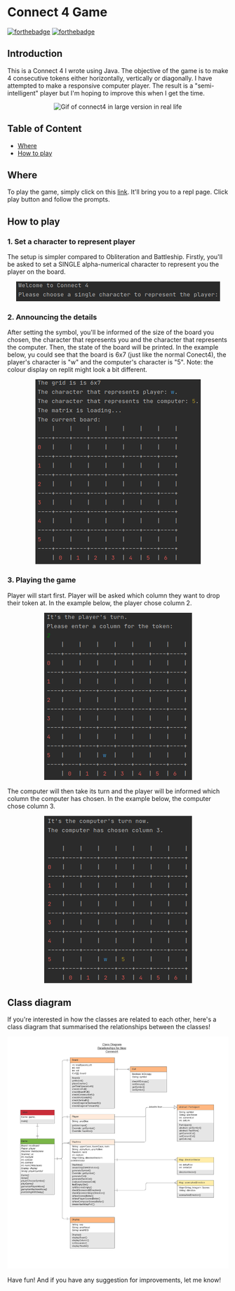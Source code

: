 # Connect 4 Game
[![forthebadge](https://forthebadge.com/images/badges/made-with-java.svg)](https://forthebadge.com)
[![forthebadge](https://forthebadge.com/images/badges/built-with-love.svg)](https://forthebadge.com)

## Introduction
This is a Connect 4 I wrote using Java. The objective of the game is to make 4 consecutive tokens either horizontally, vertically or diagonally. I have attempted to make a responsive computer player. The result is a "semi-intelligent" player but I'm hoping to improve this when I get the time. 

<p align="center">
    <img src="https://github.com/hannz88/Connect4_Java/blob/main/Images/connect4.gif" alt="Gif of connect4 in large version in real life">
</p>

## Table of Content

- [Where](#where)
- [How to  play](#how-to-play)


## Where
To play the game, simply click on this [link](https://replit.com/@hannz88/Connect4Java). It'll bring you to a repl page. Click  play button and follow the prompts.

## How to play
### 1. Set a character to represent player
The setup is simpler compared to Obliteration and Battleship. Firstly, you'll be asked to set a SINGLE alpha-numerical character to represent you the player on the board.

<p align="center">
    <img src="https://github.com/hannz88/Connect4_Java/blob/main/Images/ask_player_symbol.png" alt="Key in characters to represent players">
</p>

### 2. Announcing the details
After setting the symbol, you'll be informed of the size of the board you chosen, the character that represents you and the character that represents the computer. Then, the state of the board will be printed. In the example below, yu could see that the board is 6x7 (just like the normal Conect4), the player's character is "w" and the computer's character is "5". Note: the colour display on replit might look a bit different.

<p align="center">
    <img src="https://github.com/hannz88/Connect4_Java/blob/main/Images/introduction.png" alt="Introducing the nuances of the game">
</p>

### 3. Playing the game
Player will start first. Player will be asked which column they want to drop their token at. In the example below, the player chose column 2.

<p align="center">
    <img src="https://github.com/hannz88/Connect4_Java/blob/main/Images/ask_player_turn.png" alt="Ask player which column to drop the tokens">
</p>

The computer will then take its turn and the player will be informed which column the computer has chosen. In the example below, the computer chose column 3.

<p align="center">
    <img src="https://github.com/hannz88/Connect4_Java/blob/main/Images/computer_makes_a_move.png" alt="Computer makes a move">
</p>


## Class diagram
If you're interested in how the classes are related to each other, here's a class diagram that summarised the relationships between the classes!

<p align="center">
    <img src="https://github.com/hannz88/Connect4_Java/blob/main/Images/Connect4_New.png" alt="Connect4 class diagrame">
</p>

Have fun! And if you have any suggestion for improvements, let me know!
